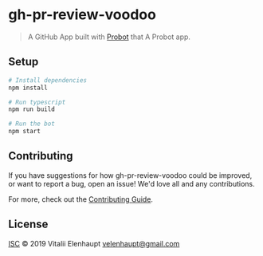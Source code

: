 # gh-pr-review-voodoo

> A GitHub App built with [Probot](https://github.com/probot/probot) that A Probot app.

## Setup

```sh
# Install dependencies
npm install

# Run typescript
npm run build

# Run the bot
npm start
```

## Contributing

If you have suggestions for how gh-pr-review-voodoo could be improved, or want to report a bug, open an issue! We'd love all and any contributions.

For more, check out the [Contributing Guide](CONTRIBUTING.md).

## License

[ISC](LICENSE) © 2019 Vitalii Elenhaupt <velenhaupt@gmail.com>
